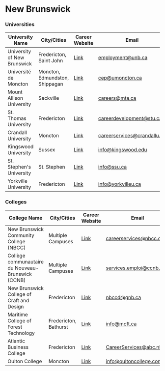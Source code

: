 # New Brunswick

### Universities

| University Name             | City/Cities                    | Career Website                                           | Email                       |
| --------------------------- | ------------------------------ | -------------------------------------------------------- | --------------------------- |
| University of New Brunswick | Fredericton, Saint John        | [Link](https://www.unb.ca/aboutunb/employment.html)      | employment@unb.ca           |
| Université de Moncton       | Moncton, Edmundston, Shippagan | [Link](https://www.umoncton.ca/)                         | cep@umoncton.ca             |
| Mount Allison University    | Sackville                      | [Link](https://mta.ca/about/work-mta)                    | careers@mta.ca              |
| St. Thomas University       | Fredericton                    | [Link](https://www.stu.ca/employment/)                   | careerdevelopment@stu.ca    |
| Crandall University         | Moncton                        | [Link](https://www.crandallu.ca/employment/)             | careerservices@crandallu.ca |
| Kingswood University        | Sussex                         | [Link](https://www.kingswood.edu/employment)             | info@kingswood.edu          |
| St. Stephen's University    | St. Stephen                    | [Link](https://www.ssu.ca/employment-opportunities)      | info@ssu.ca                 |
| Yorkville University        | Fredericton                    | [Link](https://careers-yorkvilleu.icims.com/jobs/search) | info@yorkvilleu.ca          |

### Colleges

| College Name                                      | City/Cities           | Career Website                                                             | Email                    |
| ------------------------------------------------- | --------------------- | -------------------------------------------------------------------------- | ------------------------ |
| New Brunswick Community College (NBCC)            | Multiple Campuses     | [Link](https://nbcc.ca/career-opportunities)                               | careerservices@nbcc.ca   |
| Collège communautaire du Nouveau-Brunswick (CCNB) | Multiple Campuses     | [Link](https://ccnb.ca/le-ccnb/offres-demploi/)                            | services.emploi@ccnb.ca  |
| New Brunswick College of Craft and Design         | Fredericton           | [Link](https://nbccd.ca/happening-here/employment/)                        | nbccd@gnb.ca             |
| Maritime College of Forest Technology             | Fredericton, Bathurst | [Link](https://www.mcft.ca/)                                               | info@mcft.ca             |
| Atlantic Business College                         | Fredericton           | [Link](https://abc.nb.ca/)                                                 | CareerServices@abc.nb.ca |
| Oulton College                                    | Moncton               | [Link](https://oultoncollege.com/oulton-employment-opportunities-moncton/) | info@oultoncollege.com   |

